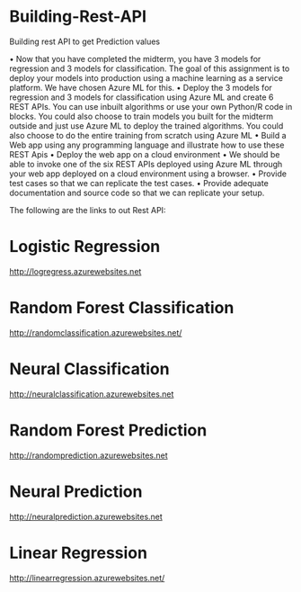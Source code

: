 # Building-Rest-API
Building rest API to get Prediction values

• Now that you have completed the midterm, you have 3 models for regression and 3 models for classification. The goal of this assignment is to deploy your models into production using a machine learning as a service platform. We have chosen Azure ML for this.
• Deploy the 3 models for regression and 3 models for classification using Azure ML and create 6 REST APIs. You can use inbuilt algorithms or use your own Python/R code in blocks. You could also choose to train models you built for the midterm outside and just use Azure ML to deploy the trained algorithms. You could also choose to do the entire training from scratch using Azure ML
• Build a Web app using any programming language and illustrate how to use these REST Apis
• Deploy the web app on a cloud environment
• We should be able to invoke one of the six REST APIs deployed using Azure ML through your web app deployed on a cloud environment using a browser.
• Provide test cases so that we can replicate the test cases.
• Provide adequate documentation and source code so that we can replicate your setup.

The following are the links to out Rest API:
# Logistic Regression
http://logregress.azurewebsites.net

# Random Forest Classification
http://randomclassification.azurewebsites.net/

# Neural Classification
http://neuralclassification.azurewebsites.net

# Random Forest Prediction

http://randomprediction.azurewebsites.net

# Neural Prediction

http://neuralprediction.azurewebsites.net

# Linear Regression

http://linearregression.azurewebsites.net/
